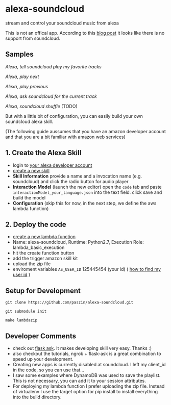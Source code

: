 # alexa-soundcloud

stream and control your soundcloud music from alexa

This is not an offical app. According to this [blog post](https://techdev.io/de/developer-blog/the-complete-guide-to-running-an-alexa-soundcloud-skill) it looks like there is no support from soundcloud.



## Samples

*Alexa, tell soundcloud play my favorite tracks*

*Alexa, play next*

*Alexa, play previous*

*Alexa, ask soundcloud for the current track*

*Alexa, soundcloud shuffle* (TODO)


But with a little bit of configuration, you can easily build your own soundcloud alexa skill.

(The following guide aussumes that you have an amazon developer account and that you are a bit familiar with amazon web services)




## 1. Create the Alexa Skill

- login to [your alexa developer account](https://developer.amazon.com/edw/home.html#/)
- [create a new skill](https://developer.amazon.com/edw/home.html#/skill/create/)
- **Skill Information** provide a name and a invocation name (e.g. soundcloud) and click the radio button for audio player 
- **Interaction Model** (launch the new editor) open the `code` tab and paste `interactionModel_your_language.json` into the text field. click save and build the model
- **Configuration** (skip this for now, in the next step, we define the aws lambda function)


## 2. Deploy the code

- [create a new lambda function](https://console.aws.amazon.com/lambda/home?region=us-east-1#/create)
- Name: alexa-soundcloud, Runtime: Python2.7, Execution Role: lambda_basic_execution
- hit the create function button
- add the trigger amazon skill kit
- upload the zip file
- enviroment variables `AS_USER_ID` 125445454 (your id)  ( [how to find my user id](https://www.appypie.com/faqs/how-can-i-get-my-soundcloud-user-id) )


## Setup for Development

`git clone https://github.com/paszin/alexa-soundcloud.git`

`git submodule init`

`make lambdazip`


## Developer Comments

- check out [flask ask](https://github.com/johnwheeler/flask-ask). It makes developing skill very easy. Thanks :)
- also checkout the tutorials, ngrok + flask-ask is a great combination to speed up your development. 
- Creating new apps is currently disabled at soundcloud. I left my client_id in the code, so you can use that...
- I saw some examples where DynamoDB was used to save the playlist. This is not necessary, you can add it to your session attributes.
- For deploying my lambda function I prefer uploading the zip file. Instead of virtualenv I use the target option for pip install to install everything into the build directory.
